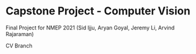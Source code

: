 # Capstone Project - Computer Vision
Final Project for NMEP 2021 (Sid Ijju, Aryan Goyal, Jeremy Li, Arvind Rajaraman)

CV Branch

